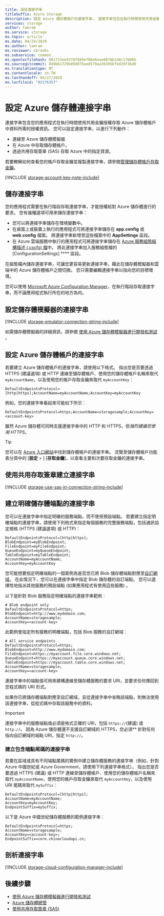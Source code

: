 ```yaml
---
title: 設定連接字串
titleSuffix: Azure Storage
description: 設定 Azure 儲存體帳戶的連接字串。 連接字串包含在執行時間使用共用金鑰授權，從您的應用程式授權存取儲存體帳戶所需的資訊。
services: storage
author: tamram
ms.service: storage
ms.topic: article
ms.date: 04/24/2020
ms.author: tamram
ms.reviewer: cbrooks
ms.subservice: common
ms.openlocfilehash: 681723ee9370f889ef86e6eae0878b148c17606b
ms.sourcegitcommit: 849bb1729b89d075eed579aa36395bf4d29f3bd9
ms.translationtype: MT
ms.contentlocale: zh-TW
ms.lasthandoff: 04/27/2020
ms.locfileid: "82176357"
---
```

# <a name="configure-azure-storage-connection-strings"></a>設定 Azure 儲存體連接字串

連接字串包含您的應用程式在執行時間使用共用金鑰授權存取 Azure 儲存體帳戶中資料所需的授權資訊。 您可以設定連接字串，以進行下列動作：

* 連線至 Azure 儲存體模擬器
* 在 Azure 中存取儲存體帳戶。
* 透過共用存取簽章 (SAS) 存取 Azure 中的指定資源。

若要瞭解如何查看您的帳戶存取金鑰並複製連接字串，請參閱[管理儲存體帳戶存取金鑰](storage-account-keys-manage.md)。

[!INCLUDE [storage-account-key-note-include](../../../includes/storage-account-key-note-include.md)]

## <a name="store-a-connection-string"></a>儲存連接字串

您的應用程式需要在執行階段存取連接字串，才能授權給對 Azure 儲存體進行的要求。 您有幾種選項可用來儲存連接字串：

* 您可以將連接字串儲存在環境變數中。
* 在桌面上或裝置上執行的應用程式可將連接字串儲存在 **app.config** 或 **web.config** 檔案。 將連接字串新增至這些檔案中的 **AppSettings** 區段。
* 在 Azure 雲端服務中執行的應用程式可將連接字串儲存在 [Azure 服務組態結構描述 (.cscfg) 檔](https://msdn.microsoft.com/library/ee758710.aspx)中。 將此連接字串加入服務組態檔的 [ConfigurationSettings] **** 區段。

在組態檔內儲存連接字串，可讓您更容易更新連接字串，藉此在儲存體模擬器和雲端中的 Azure 儲存體帳戶之間切換。 您只需要編輯連接字串以指向您的目標環境。

您可以使用 [Microsoft Azure Configuration Manager](https://www.nuget.org/packages/Microsoft.Azure.ConfigurationManager/)，在執行階段存取連接字串，而不論應用程式執行所在的地方為何。

## <a name="configure-a-connection-string-for-the-storage-emulator"></a>設定儲存體模擬器的連接字串

[!INCLUDE [storage-emulator-connection-string-include](../../../includes/storage-emulator-connection-string-include.md)]

如需儲存體模擬器的詳細資訊，請參閱 [使用 Azure 儲存體模擬器進行開發和測試](storage-use-emulator.md) 。

## <a name="configure-a-connection-string-for-an-azure-storage-account"></a>設定 Azure 儲存體帳戶的連接字串

若要建立 Azure 儲存體帳戶的連接字串，請使用以下格式。 指出您是否要透過 HTTPS (建議選項) 或 HTTP 連線至儲存體帳戶、使用您的儲存體帳戶名稱來取代 `myAccountName`，以及使用您的帳戶存取金鑰來取代 `myAccountKey`：

`DefaultEndpointsProtocol=[http|https];AccountName=myAccountName;AccountKey=myAccountKey`

例如，您的連接字串看起來可能如下所示︰

`DefaultEndpointsProtocol=https;AccountName=storagesample;AccountKey=<account-key>`

雖然 Azure 儲存體可同時支援連接字串中的 HTTP 和 HTTPS，但*強烈建議您使用 HTTPS*。

> [!TIP]
> 您可以在 [Azure 入口網站](https://portal.azure.com)中找到儲存體帳戶的連接字串。 流覽至儲存體帳戶功能表分頁中的 [**設定** > ] [**存取金鑰**]，以查看主要和次要存取金鑰的連接字串。
>

## <a name="create-a-connection-string-using-a-shared-access-signature"></a>使用共用存取簽章建立連接字串

[!INCLUDE [storage-use-sas-in-connection-string-include](../../../includes/storage-use-sas-in-connection-string-include.md)]

## <a name="create-a-connection-string-for-an-explicit-storage-endpoint"></a>建立明確儲存體端點的連接字串

您可以在連接字串中指定明確的服務端點，而不使用預設端點。 若要建立指定明確端點的連接字串，請使用下列格式來指定每個服務的完整服務端點，包括通訊協定規格 (HTTPS (建議選項) 或 HTTP)：

```
DefaultEndpointsProtocol=[http|https];
BlobEndpoint=myBlobEndpoint;
FileEndpoint=myFileEndpoint;
QueueEndpoint=myQueueEndpoint;
TableEndpoint=myTableEndpoint;
AccountName=myAccountName;
AccountKey=myAccountKey
```

您可能想要指定明確端點的一個案例為是否您已將 Blob 儲存體端點對應至[自訂網域](../blobs/storage-custom-domain-name.md)。 在此情況下，您可以在連接字串中指定 Blob 儲存體的自訂端點。 您可以選擇性地指派其他服務的預設端點 (如果應用程式有使用這些服務) 。

以下是針對 Blob 服務指定明確端點的連接字串範例︰

```
# Blob endpoint only
DefaultEndpointsProtocol=https;
BlobEndpoint=http://www.mydomain.com;
AccountName=storagesample;
AccountKey=<account-key>
```

此範例會指定所有服務的明確端點，包括 Blob 服務的自訂網域︰

```
# All service endpoints
DefaultEndpointsProtocol=https;
BlobEndpoint=http://www.mydomain.com;
FileEndpoint=https://myaccount.file.core.windows.net;
QueueEndpoint=https://myaccount.queue.core.windows.net;
TableEndpoint=https://myaccount.table.core.windows.net;
AccountName=storagesample;
AccountKey=<account-key>
```

連接字串中的端點值可用來建構連線至儲存體服務的要求 URI，並要求任何傳回到您程式碼的 URI 形式。

如果你已將儲存體端點對應至自訂網域，且從連接字串中省略該端點，則無法使用該連接字串，從程式碼中存取該服務中的資料。

> [!IMPORTANT]
> 連接字串中的服務端點值必須是格式正確的 URI，包括 `https://`(建議) 或 `http://`。 因為 Azure 儲存體還不支援自訂網域的 HTTPS，您必須** 針對任何指向自訂網域的端點 URI，指定 `http://`。
>

### <a name="create-a-connection-string-with-an-endpoint-suffix"></a>建立包含端點尾碼的連接字串

若要在區域或具有不同端點尾碼的實例中建立儲存體服務的連接字串（例如，針對 Azure 中國世紀或 Azure Government，請使用下列連接字串格式）。 指出您是否要透過 HTTPS (建議) 或 HTTP 連線至儲存體帳戶、使用您的儲存體帳戶名稱來取代 `myAccountName`、使用您的帳戶存取金鑰來取代 `myAccountKey`，以及使用 URI 尾碼來取代 `mySuffix`：

```
DefaultEndpointsProtocol=[http|https];
AccountName=myAccountName;
AccountKey=myAccountKey;
EndpointSuffix=mySuffix;
```

以下是 Azure 中國世紀儲存體服務的範例連接字串：

```
DefaultEndpointsProtocol=https;
AccountName=storagesample;
AccountKey=<account-key>;
EndpointSuffix=core.chinacloudapi.cn;
```

## <a name="parsing-a-connection-string"></a>剖析連接字串

[!INCLUDE [storage-cloud-configuration-manager-include](../../../includes/storage-cloud-configuration-manager-include.md)]

## <a name="next-steps"></a>後續步驟

* [使用 Azure 儲存體模擬器進行開發和測試](storage-use-emulator.md)
* [Azure 儲存體總管](storage-explorers.md)
* [使用共用存取簽章 (SAS)](storage-sas-overview.md)
